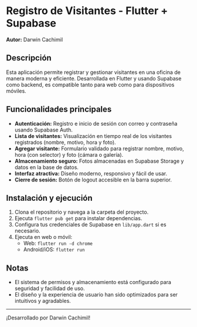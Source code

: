 # Registro de Visitantes - Flutter + Supabase

**Autor:** Darwin Cachimil

## Descripción
Esta aplicación permite registrar y gestionar visitantes en una oficina de manera moderna y eficiente. Desarrollada en Flutter y usando Supabase como backend, es compatible tanto para web como para dispositivos móviles.

## Funcionalidades principales
- **Autenticación:** Registro e inicio de sesión con correo y contraseña usando Supabase Auth.
- **Lista de visitantes:** Visualización en tiempo real de los visitantes registrados (nombre, motivo, hora y foto).
- **Agregar visitante:** Formulario validado para registrar nombre, motivo, hora (con selector) y foto (cámara o galería).
- **Almacenamiento seguro:** Fotos almacenadas en Supabase Storage y datos en la base de datos.
- **Interfaz atractiva:** Diseño moderno, responsivo y fácil de usar.
- **Cierre de sesión:** Botón de logout accesible en la barra superior.

## Instalación y ejecución
1. Clona el repositorio y navega a la carpeta del proyecto.
2. Ejecuta `flutter pub get` para instalar dependencias.
3. Configura tus credenciales de Supabase en `lib/app.dart` si es necesario.
4. Ejecuta en web o móvil:
   - Web: `flutter run -d chrome`
   - Android/iOS: `flutter run`

## Notas
- El sistema de permisos y almacenamiento está configurado para seguridad y facilidad de uso.
- El diseño y la experiencia de usuario han sido optimizados para ser intuitivos y agradables.

---

¡Desarrollado por Darwin Cachimil!
